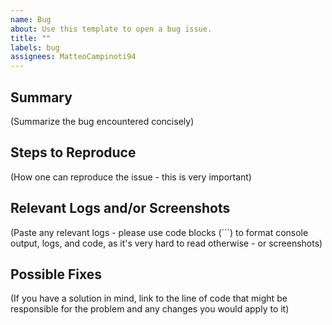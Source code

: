 ```yaml
---
name: Bug
about: Use this template to open a bug issue.
title: ""
labels: bug
assignees: MatteoCampinoti94
---
```


## Summary

(Summarize the bug encountered concisely)

## Steps to Reproduce

(How one can reproduce the issue - this is very important)

## Relevant Logs and/or Screenshots

(Paste any relevant logs - please use code blocks (```) to format console output, logs, and code, as it's very hard to
read otherwise - or screenshots)

## Possible Fixes

(If you have a solution in mind, link to the line of code that might be responsible for the problem and any changes you
would apply to it)